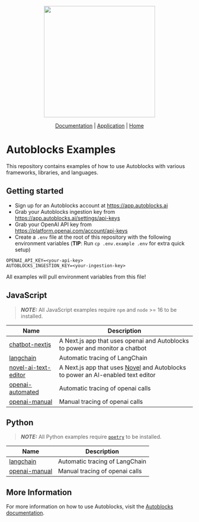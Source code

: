 <p align="center">
  <img src="https://app.autoblocks.ai/images/logo.png" width="300px">
</p>

<p align="center">
  <a href="https://docs.autoblocks.ai/">Documentation</a>
  |
  <a href="https://app.autoblocks.ai/">Application</a>
  |
  <a href="https://www.autoblocks.ai/">Home</a>
</p>

# Autoblocks Examples

This repository contains examples of how to use Autoblocks with various frameworks, libraries, and languages.

## Getting started

- Sign up for an Autoblocks account at https://app.autoblocks.ai
- Grab your Autoblocks ingestion key from https://app.autoblocks.ai/settings/api-keys
- Grab your OpenAI API key from https://platform.openai.com/account/api-keys
- Create a `.env` file at the root of this repository with the following environment variables (**TIP**: Run `cp .env.example .env` for extra quick setup)

```
OPENAI_API_KEY=<your-api-key>
AUTOBLOCKS_INGESTION_KEY=<your-ingestion-key>
```

All examples will pull environment variables from this file!

## JavaScript

> **_NOTE:_** All JavaScript examples require `npm` and `node` >= 16 to be installed.

<!-- JavaScript start -->
| Name                                                     | Description                                                                                                            |
| -------------------------------------------------------- | ---------------------------------------------------------------------------------------------------------------------- |
| [chatbot-nextjs](/JavaScript/chatbot-nextjs)             | A Next.js app that uses openai and Autoblocks to power and monitor a chatbot                                           |
| [langchain](/JavaScript/langchain)                       | Automatic tracing of LangChain                                                                                         |
| [novel-ai-text-editor](/JavaScript/novel-ai-text-editor) | A Next.js app that uses [Novel](https://github.com/steven-tey/novel) and Autoblocks to power an AI-enabled text editor |
| [openai-automated](/JavaScript/openai-automated)         | Automatic tracing of openai calls                                                                                      |
| [openai-manual](/JavaScript/openai-manual)               | Manual tracing of openai calls                                                                                         |
<!-- JavaScript end -->

## Python

> **_NOTE:_** All Python examples require [`poetry`](https://python-poetry.org/docs/#installation) to be installed.

<!-- Python start -->
| Name                                   | Description                    |
| -------------------------------------- | ------------------------------ |
| [langchain](/Python/langchain)         | Automatic tracing of LangChain |
| [openai-manual](/Python/openai-manual) | Manual tracing of openai calls |
<!-- Python end -->

## More Information

For more information on how to use Autoblocks, visit the [Autoblocks documentation](https://docs.autoblocks.ai/).
